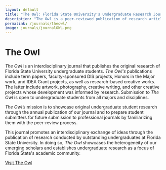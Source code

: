 ```yaml
---
layout: default
title: "The Owl: Florida State University's Undergraduate Research Journal"
description: "The Owl is a peer-reviewed publication of research articles written by Florida State University undergraduates, and is published by student editors in partnership with FSU's Center for Undergraduate Research and Academic Engagement."
permalink: /journals/theowl/
image: journals/journalOWL.png
---
```


# The Owl

*The Owl* is an interdisciplinary journal that publishes the original research of Florida State University undergraduate students. *The Owl's* publications include term papers, faculty-sponsored DIS projects, Honors in the Major work, and IDEA Grant projects, as well as research-based creative works. The latter include artwork, photography, creative writing, and other creative projects whose development was informed by research. Submission to *The Owl* is open to undergraduate students from all majors and disciplines.

*The Owl’s* mission is to showcase original undergraduate student research through the annual publication of our journal and to prepare student submitters for future submission to professional journals by familiarizing them with the peer-review process.

This journal promotes an interdisciplinary exchange of ideas through the publication of research conducted by outstanding undergraduates at Florida State University. In doing so, *The Owl* showcases the heterogeneity of our emerging scholars and establishes undergraduate research as a focus of Florida State's academic community.

[Visit The Owl](https://journals.flvc.org/owl/index "The Owl homepage")
